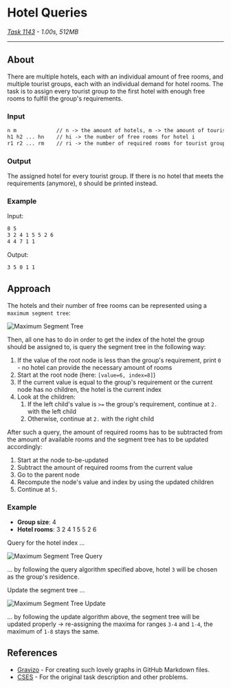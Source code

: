 # Hotel Queries
_[Task 1143](https://cses.fi/problemset/task/1143) - 1.00s, 512MB_

---

## About

There are multiple hotels, each with an individual amount of free rooms, and multiple tourist groups, each with an individual demand for hotel rooms. The task is to assign every tourist group to the first hotel with enough free rooms to fulfill the group's requirements.

### Input

```txt
n m             // n -> the amount of hotels, m -> the amount of tourist groups
h1 h2 ... hn    // hi -> the number of free rooms for hotel i
r1 r2 ... rm    // ri -> the number of required rooms for tourist group i
```

### Output

The assigned hotel for every tourist group. If there is no hotel that meets the requirements (anymore), `0` should be printed instead.

### Example

Input:

```txt
8 5
3 2 4 1 5 5 2 6
4 4 7 1 1
```

Output:

```txt
3 5 0 1 1
```

## Approach

The hotels and their number of free rooms can be represented using a `maximum segment tree`:

![Maximum Segment Tree](https://g.gravizo.com/svg?digraph%20G%20%7B%0A%20%20%20%20edge%20%5Bdir%3Dnone%5D%3B%0A%20%20%20%20a%20%5Blabel%3D%3C6%3CSUB%3E8%3C%2FSUB%3E%3E%5D%3B%0A%20%20%20%20b%20%5Blabel%3D%3C4%3CSUB%3E3%3C%2FSUB%3E%3E%5D%3B%0A%20%20%20%20c%20%5Blabel%3D%3C6%3CSUB%3E8%3C%2FSUB%3E%3E%5D%3B%0A%20%20%20%20d%20%5Blabel%3D%3C3%3CSUB%3E1%3C%2FSUB%3E%3E%5D%3B%0A%20%20%20%20e%20%5Blabel%3D%3C4%3CSUB%3E3%3C%2FSUB%3E%3E%5D%3B%0A%20%20%20%20f%20%5Blabel%3D%3C5%3CSUB%3E5%3C%2FSUB%3E%3E%5D%3B%0A%20%20%20%20g%20%5Blabel%3D%3C6%3CSUB%3E8%3C%2FSUB%3E%3E%5D%3B%0A%20%20%20%20h%20%5Blabel%3D%3C3%3CSUB%3E1%3C%2FSUB%3E%3E%5D%3B%0A%20%20%20%20i%20%5Blabel%3D%3C2%3CSUB%3E2%3C%2FSUB%3E%3E%5D%3B%0A%20%20%20%20j%20%5Blabel%3D%3C4%3CSUB%3E3%3C%2FSUB%3E%3E%5D%3B%0A%20%20%20%20k%20%5Blabel%3D%3C1%3CSUB%3E4%3C%2FSUB%3E%3E%5D%3B%0A%20%20%20%20l%20%5Blabel%3D%3C5%3CSUB%3E5%3C%2FSUB%3E%3E%5D%3B%0A%20%20%20%20m%20%5Blabel%3D%3C5%3CSUB%3E6%3C%2FSUB%3E%3E%5D%3B%0A%20%20%20%20n%20%5Blabel%3D%3C2%3CSUB%3E7%3C%2FSUB%3E%3E%5D%3B%0A%20%20%20%20o%20%5Blabel%3D%3C6%3CSUB%3E8%3C%2FSUB%3E%3E%5D%3B%0A%20%20%20%20a%20-%3E%20b%20%5Blabel%3D%224%22%5D%3B%0A%20%20%20%20b%20-%3E%20d%20%5Blabel%3D%223%22%5D%3B%0A%20%20%20%20d%20-%3E%20h%20%5Blabel%3D%223%22%5D%3B%0A%20%20%20%20d%20-%3E%20i%20%5Blabel%3D%222%22%5D%3B%0A%20%20%20%20b%20-%3E%20e%20%5Blabel%3D%224%22%5D%3B%0A%20%20%20%20e%20-%3E%20j%20%5Blabel%3D%224%22%5D%3B%0A%20%20%20%20e%20-%3E%20k%20%5Blabel%3D%221%22%5D%3B%0A%20%20%20%20a%20-%3E%20c%20%5Blabel%3D%226%22%5D%3B%0A%20%20%20%20c%20-%3E%20f%20%5Blabel%3D%225%22%5D%3B%0A%20%20%20%20f%20-%3E%20l%20%5Blabel%3D%225%22%5D%3B%0A%20%20%20%20f%20-%3E%20m%20%5Blabel%3D%225%22%5D%3B%0A%20%20%20%20c%20-%3E%20g%20%5Blabel%3D%226%22%5D%3B%0A%20%20%20%20g%20-%3E%20n%20%5Blabel%3D%222%22%5D%3B%0A%20%20%20%20g%20-%3E%20o%20%5Blabel%3D%226%22%5D%3B%0A%7D)

Then, all one has to do in order to get the index of the hotel the group should be assigned to, is query the segment tree in the following way:

1. If the value of the root node is less than the group's requirement, print `0` - no hotel can provide the necessary amount of rooms
2. Start at the root node (here: `[value=6, index=8]`)
3. If the current value is equal to the group's requirement or the current node has no children, the hotel is the current index
4. Look at the children:
   1. If the left child's value is `>=` the group's requirement, continue at `2.` with the left child
   2. Otherwise, continue at `2.` with the right child

After such a query, the amount of required rooms has to be subtracted from the amount of available rooms and the segment tree has to be updated accordingly:

1. Start at the node to-be-updated
2. Subtract the amount of required rooms from the current value
3. Go to the parent node
4. Recompute the node's value and index by using the updated children
5. Continue at `5.`

### Example

* **Group size**: 4
* **Hotel rooms**: 3 2 4 1 5 5 2 6

Query for the hotel index ...

![Maximum Segment Tree Query](https://g.gravizo.com/svg?digraph%20G%20%7B%0A%20%20%20%20edge%20%5Bdir%3Dnone%5D%3B%0A%20%20%20%20a%20%5Blabel%3D%3C6%3CSUB%3E8%3C%2FSUB%3E%3E%2Ccolor%3Dred%5D%3B%0A%20%20%20%20b%20%5Blabel%3D%3C4%3CSUB%3E3%3C%2FSUB%3E%3E%2Ccolor%3Dred%5D%3B%0A%20%20%20%20c%20%5Blabel%3D%3C6%3CSUB%3E8%3C%2FSUB%3E%3E%5D%3B%0A%20%20%20%20d%20%5Blabel%3D%3C3%3CSUB%3E1%3C%2FSUB%3E%3E%5D%3B%0A%20%20%20%20e%20%5Blabel%3D%3C4%3CSUB%3E3%3C%2FSUB%3E%3E%2Ccolor%3Dred%5D%3B%0A%20%20%20%20f%20%5Blabel%3D%3C5%3CSUB%3E5%3C%2FSUB%3E%3E%5D%3B%0A%20%20%20%20g%20%5Blabel%3D%3C6%3CSUB%3E8%3C%2FSUB%3E%3E%5D%3B%0A%20%20%20%20h%20%5Blabel%3D%3C3%3CSUB%3E1%3C%2FSUB%3E%3E%5D%3B%0A%20%20%20%20i%20%5Blabel%3D%3C2%3CSUB%3E2%3C%2FSUB%3E%3E%5D%3B%0A%20%20%20%20j%20%5Blabel%3D%3C4%3CSUB%3E3%3C%2FSUB%3E%3E%2Ccolor%3Dred%5D%3B%0A%20%20%20%20k%20%5Blabel%3D%3C1%3CSUB%3E4%3C%2FSUB%3E%3E%5D%3B%0A%20%20%20%20l%20%5Blabel%3D%3C5%3CSUB%3E5%3C%2FSUB%3E%3E%5D%3B%0A%20%20%20%20m%20%5Blabel%3D%3C5%3CSUB%3E6%3C%2FSUB%3E%3E%5D%3B%0A%20%20%20%20n%20%5Blabel%3D%3C2%3CSUB%3E7%3C%2FSUB%3E%3E%5D%3B%0A%20%20%20%20o%20%5Blabel%3D%3C6%3CSUB%3E8%3C%2FSUB%3E%3E%5D%3B%0A%20%20%20%20a%20-%3E%20b%20%5Blabel%3D%224%22%2Ccolor%3Dred%5D%3B%0A%20%20%20%20b%20-%3E%20d%20%5Blabel%3D%223%22%5D%3B%0A%20%20%20%20d%20-%3E%20h%20%5Blabel%3D%223%22%5D%3B%0A%20%20%20%20d%20-%3E%20i%20%5Blabel%3D%222%22%5D%3B%0A%20%20%20%20b%20-%3E%20e%20%5Blabel%3D%224%22%2Ccolor%3Dred%5D%3B%0A%20%20%20%20e%20-%3E%20j%20%5Blabel%3D%224%22%2Ccolor%3Dred%5D%3B%0A%20%20%20%20e%20-%3E%20k%20%5Blabel%3D%221%22%5D%3B%0A%20%20%20%20a%20-%3E%20c%20%5Blabel%3D%226%22%5D%3B%0A%20%20%20%20c%20-%3E%20f%20%5Blabel%3D%225%22%5D%3B%0A%20%20%20%20f%20-%3E%20l%20%5Blabel%3D%225%22%5D%3B%0A%20%20%20%20f%20-%3E%20m%20%5Blabel%3D%225%22%5D%3B%0A%20%20%20%20c%20-%3E%20g%20%5Blabel%3D%226%22%5D%3B%0A%20%20%20%20g%20-%3E%20n%20%5Blabel%3D%222%22%5D%3B%0A%20%20%20%20g%20-%3E%20o%20%5Blabel%3D%226%22%5D%3B%0A%7D)

... by following the query algorithm specified above, hotel `3` will be chosen as the group's residence.

Update the segment tree ...

![Maximum Segment Tree Update](https://g.gravizo.com/svg?digraph%20G%20%7B%0A%20%20%20%20edge%20%5Bdir%3Dnone%5D%3B%0A%20%20%20%20a%20%5Blabel%3D%3C6%3CSUB%3E8%3C%2FSUB%3E%3E%2Ccolor%3Dred%5D%3B%0A%20%20%20%20b%20%5Blabel%3D%3C3%3CSUB%3E1%3C%2FSUB%3E%3E%2Ccolor%3Dred%5D%3B%0A%20%20%20%20c%20%5Blabel%3D%3C6%3CSUB%3E8%3C%2FSUB%3E%3E%2Ccolor%3Dblue%5D%3B%0A%20%20%20%20d%20%5Blabel%3D%3C3%3CSUB%3E1%3C%2FSUB%3E%3E%2Ccolor%3Dblue%5D%3B%0A%20%20%20%20e%20%5Blabel%3D%3C1%3CSUB%3E4%3C%2FSUB%3E%3E%2Ccolor%3Dred%5D%3B%0A%20%20%20%20f%20%5Blabel%3D%3C5%3CSUB%3E5%3C%2FSUB%3E%3E%5D%3B%0A%20%20%20%20g%20%5Blabel%3D%3C6%3CSUB%3E8%3C%2FSUB%3E%3E%5D%3B%0A%20%20%20%20h%20%5Blabel%3D%3C3%3CSUB%3E1%3C%2FSUB%3E%3E%5D%3B%0A%20%20%20%20i%20%5Blabel%3D%3C2%3CSUB%3E2%3C%2FSUB%3E%3E%5D%3B%0A%20%20%20%20j%20%5Blabel%3D%3C0%3CSUB%3E3%3C%2FSUB%3E%3E%2Ccolor%3Dred%5D%3B%0A%20%20%20%20k%20%5Blabel%3D%3C1%3CSUB%3E4%3C%2FSUB%3E%3E%2Ccolor%3Dblue%5D%3B%0A%20%20%20%20l%20%5Blabel%3D%3C5%3CSUB%3E5%3C%2FSUB%3E%3E%5D%3B%0A%20%20%20%20m%20%5Blabel%3D%3C5%3CSUB%3E6%3C%2FSUB%3E%3E%5D%3B%0A%20%20%20%20n%20%5Blabel%3D%3C2%3CSUB%3E7%3C%2FSUB%3E%3E%5D%3B%0A%20%20%20%20o%20%5Blabel%3D%3C6%3CSUB%3E8%3C%2FSUB%3E%3E%5D%3B%0A%20%20%20%20a%20-%3E%20b%20%5Blabel%3D%224%22%2Ccolor%3Dred%5D%3B%0A%20%20%20%20b%20-%3E%20d%20%5Blabel%3D%223%22%2Ccolor%3Dblue%5D%3B%0A%20%20%20%20d%20-%3E%20h%20%5Blabel%3D%223%22%5D%3B%0A%20%20%20%20d%20-%3E%20i%20%5Blabel%3D%222%22%5D%3B%0A%20%20%20%20b%20-%3E%20e%20%5Blabel%3D%224%22%2Ccolor%3Dred%5D%3B%0A%20%20%20%20e%20-%3E%20j%20%5Blabel%3D%224%22%2Ccolor%3Dred%5D%3B%0A%20%20%20%20e%20-%3E%20k%20%5Blabel%3D%221%22%2Ccolor%3Dblue%5D%3B%0A%20%20%20%20a%20-%3E%20c%20%5Blabel%3D%226%22%2Ccolor%3Dblue%5D%3B%0A%20%20%20%20c%20-%3E%20f%20%5Blabel%3D%225%22%5D%3B%0A%20%20%20%20f%20-%3E%20l%20%5Blabel%3D%225%22%5D%3B%0A%20%20%20%20f%20-%3E%20m%20%5Blabel%3D%225%22%5D%3B%0A%20%20%20%20c%20-%3E%20g%20%5Blabel%3D%226%22%5D%3B%0A%20%20%20%20g%20-%3E%20n%20%5Blabel%3D%222%22%5D%3B%0A%20%20%20%20g%20-%3E%20o%20%5Blabel%3D%226%22%5D%3B%0A%7D)

... by following the update algorithm above, the segment tree will be updated properly -> re-assigning the maxima for ranges `3-4` and `1-4`, the maximum of `1-8` stays the same.

## References

* [Gravizo](http://www.gravizo.com/) - For creating such lovely graphs in GitHub Markdown files.
* [CSES](https://cses.fi/problemset/task/1143) - For the original task description and other problems.
